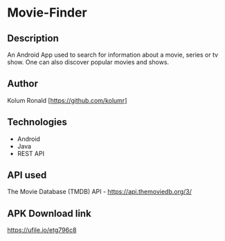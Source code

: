 # Movie-Finder

## Description
An Android App used to search for information about a movie, series or tv show. One can also discover popular movies and shows.

## Author
Kolum Ronald [https://github.com/kolumr]

## Technologies
* Android
* Java
* REST API

## API used
The Movie Database (TMDB) API - https://api.themoviedb.org/3/

## APK Download link
https://ufile.io/etg796c8
